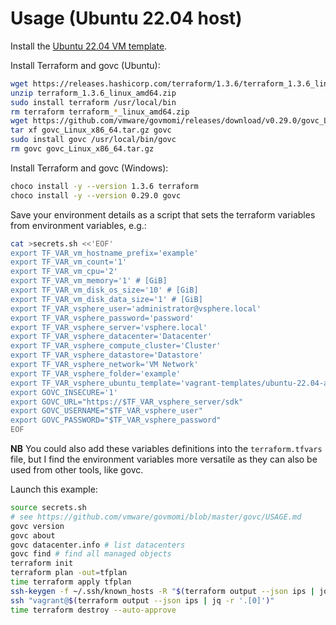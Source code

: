 # Usage (Ubuntu 22.04 host)

Install the [Ubuntu 22.04 VM template](https://github.com/rgl/ubuntu-vagrant).

Install Terraform and govc (Ubuntu):

```bash
wget https://releases.hashicorp.com/terraform/1.3.6/terraform_1.3.6_linux_amd64.zip
unzip terraform_1.3.6_linux_amd64.zip
sudo install terraform /usr/local/bin
rm terraform terraform_*_linux_amd64.zip
wget https://github.com/vmware/govmomi/releases/download/v0.29.0/govc_Linux_x86_64.tar.gz
tar xf govc_Linux_x86_64.tar.gz govc
sudo install govc /usr/local/bin/govc
rm govc govc_Linux_x86_64.tar.gz
```

Install Terraform and govc (Windows):

```bash
choco install -y --version 1.3.6 terraform
choco install -y --version 0.29.0 govc
```

Save your environment details as a script that sets the terraform variables from environment variables, e.g.:

```bash
cat >secrets.sh <<'EOF'
export TF_VAR_vm_hostname_prefix='example'
export TF_VAR_vm_count='1'
export TF_VAR_vm_cpu='2'
export TF_VAR_vm_memory='1' # [GiB]
export TF_VAR_vm_disk_os_size='10' # [GiB]
export TF_VAR_vm_disk_data_size='1' # [GiB]
export TF_VAR_vsphere_user='administrator@vsphere.local'
export TF_VAR_vsphere_password='password'
export TF_VAR_vsphere_server='vsphere.local'
export TF_VAR_vsphere_datacenter='Datacenter'
export TF_VAR_vsphere_compute_cluster='Cluster'
export TF_VAR_vsphere_datastore='Datastore'
export TF_VAR_vsphere_network='VM Network'
export TF_VAR_vsphere_folder='example'
export TF_VAR_vsphere_ubuntu_template='vagrant-templates/ubuntu-22.04-amd64-vsphere'
export GOVC_INSECURE='1'
export GOVC_URL="https://$TF_VAR_vsphere_server/sdk"
export GOVC_USERNAME="$TF_VAR_vsphere_user"
export GOVC_PASSWORD="$TF_VAR_vsphere_password"
EOF
```

**NB** You could also add these variables definitions into the `terraform.tfvars` file, but I find the environment variables more versatile as they can also be used from other tools, like govc.

Launch this example:

```bash
source secrets.sh
# see https://github.com/vmware/govmomi/blob/master/govc/USAGE.md
govc version
govc about
govc datacenter.info # list datacenters
govc find # find all managed objects
terraform init
terraform plan -out=tfplan
time terraform apply tfplan
ssh-keygen -f ~/.ssh/known_hosts -R "$(terraform output --json ips | jq -r '.[0]')"
ssh "vagrant@$(terraform output --json ips | jq -r '.[0]')"
time terraform destroy --auto-approve
```
